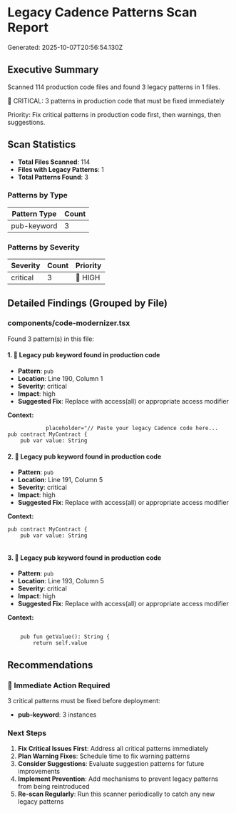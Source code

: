 # Legacy Cadence Patterns Scan Report

Generated: 2025-10-07T20:56:54.130Z

## Executive Summary

Scanned 114 production code files and found 3 legacy patterns in 1 files.

🚨 CRITICAL: 3 patterns in production code that must be fixed immediately

Priority: Fix critical patterns in production code first, then warnings, then suggestions.

## Scan Statistics

- **Total Files Scanned**: 114
- **Files with Legacy Patterns**: 1
- **Total Patterns Found**: 3

### Patterns by Type

| Pattern Type | Count |
|--------------|-------|
| pub-keyword | 3 |

### Patterns by Severity

| Severity | Count | Priority |
|----------|-------|----------|
| critical | 3 | 🚨 HIGH |

## Detailed Findings (Grouped by File)

### components/code-modernizer.tsx

Found 3 pattern(s) in this file:

#### 1. 🚨 Legacy pub keyword found in production code

- **Pattern**: `pub `
- **Location**: Line 190, Column 1
- **Severity**: critical
- **Impact**: high
- **Suggested Fix**: Replace with access(all) or appropriate access modifier

**Context:**
```cadence
            placeholder="// Paste your legacy Cadence code here...
pub contract MyContract {
    pub var value: String
```

#### 2. 🚨 Legacy pub keyword found in production code

- **Pattern**: `pub `
- **Location**: Line 191, Column 5
- **Severity**: critical
- **Impact**: high
- **Suggested Fix**: Replace with access(all) or appropriate access modifier

**Context:**
```cadence
pub contract MyContract {
    pub var value: String
    
```

#### 3. 🚨 Legacy pub keyword found in production code

- **Pattern**: `pub `
- **Location**: Line 193, Column 5
- **Severity**: critical
- **Impact**: high
- **Suggested Fix**: Replace with access(all) or appropriate access modifier

**Context:**
```cadence
    
    pub fun getValue(): String {
        return self.value
```


## Recommendations

### 🚨 Immediate Action Required

3 critical patterns must be fixed before deployment:

- **pub-keyword**: 3 instances

### Next Steps

1. **Fix Critical Issues First**: Address all critical patterns immediately
2. **Plan Warning Fixes**: Schedule time to fix warning patterns
3. **Consider Suggestions**: Evaluate suggestion patterns for future improvements
4. **Implement Prevention**: Add mechanisms to prevent legacy patterns from being reintroduced
5. **Re-scan Regularly**: Run this scanner periodically to catch any new legacy patterns

